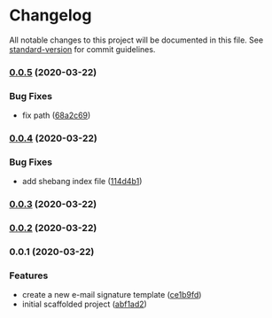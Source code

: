 # Changelog

All notable changes to this project will be documented in this file. See [standard-version](https://github.com/conventional-changelog/standard-version) for commit guidelines.

### [0.0.5](https://github.com/d-koppenhagen/a-mail-signature/compare/v0.0.4...v0.0.5) (2020-03-22)


### Bug Fixes

* fix path ([68a2c69](https://github.com/d-koppenhagen/a-mail-signature/commit/68a2c69de64fd27044f0df1a1227341e9214b1ee))

### [0.0.4](https://github.com/d-koppenhagen/a-mail-signature/compare/v0.0.3...v0.0.4) (2020-03-22)


### Bug Fixes

* add shebang index file ([114d4b1](https://github.com/d-koppenhagen/a-mail-signature/commit/114d4b1f43edd901c728b7cc1717aacd661fef60))

### [0.0.3](https://github.com/d-koppenhagen/a-mail-signature/compare/v0.0.2...v0.0.3) (2020-03-22)

### [0.0.2](https://github.com/d-koppenhagen/a-mail-signature/compare/v0.0.1...v0.0.2) (2020-03-22)

### 0.0.1 (2020-03-22)


### Features

* create a new e-mail signature template ([ce1b9fd](https://github.com/d-koppenhagen/a-mail-signature/commit/ce1b9fda3668f9f0973bbd008c8a3398bb2dfdda))
* initial scaffolded project ([abf1ad2](https://github.com/d-koppenhagen/a-mail-signature/commit/abf1ad204d35d04c6bb48c1dc1dfaa2c51dd38ad))
